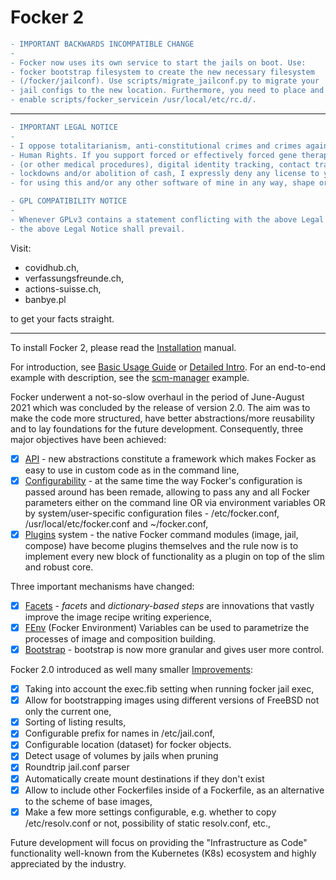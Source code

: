 # Focker 2

```diff
- IMPORTANT BACKWARDS INCOMPATIBLE CHANGE
-
- Focker now uses its own service to start the jails on boot. Use:
- focker bootstrap filesystem to create the new necessary filesystem
- (/focker/jailconf). Use scripts/migrate_jailconf.py to migrate your
- jail configs to the new location. Furthermore, you need to place and
- enable scripts/focker_servicein /usr/local/etc/rc.d/.
```

________________

```diff
- IMPORTANT LEGAL NOTICE
-
- I oppose totalitarianism, anti-constitutional crimes and crimes against
- Human Rights. If you support forced or effectively forced gene therapy
- (or other medical procedures), digital identity tracking, contact tracing,
- lockdowns and/or abolition of cash, I expressly deny any license to you
- for using this and/or any other software of mine in any way, shape or form.
```

```diff
- GPL COMPATIBILITY NOTICE
-
- Whenever GPLv3 contains a statement conflicting with the above Legal Notice
- the above Legal Notice shall prevail.
```

Visit:
 - covidhub.ch, 
 - verfassungsfreunde.ch, 
 - actions-suisse.ch, 
 - banbye.pl

to get your facts straight.

_______________

To install Focker 2, please read the [Installation](./docs/v2/06_installation.md) manual.

For introduction, see [Basic Usage Guide](./docs/Basic_Usage_Guide.md) or [Detailed Intro](./docs/Detailed_Intro.md). For an end-to-end example with description, see the [scm-manager](./example/scm-manager/README.md) example.

Focker underwent a not-so-slow overhaul in the period of June-August 2021 which was concluded by the release of version 2.0. The aim was to make the code more structured, have better abstractions/more reusability and to lay foundations for the future development. Consequently, three major objectives have been achieved:

- [X] [API](./docs/v2/00_api.md) - new abstractions constitute a framework which makes Focker as easy to use in custom code as in the command line,
- [X] [Configurability](./docs/v2/01_config.md) - at the same time the way Focker's configuration is passed around has been remade, allowing to pass any and all Focker parameters either on the command line OR via environment variables OR by system/user-specific configuration files - /etc/focker.conf, /usr/local/etc/focker.conf and ~/focker.conf,
- [X] [Plugins](./docs/v2/02_plugins.md) system - the native Focker command modules (image, jail, compose) have become plugins themselves and the rule now is to implement every new block of functionality as a plugin on top of the slim and robust core.

Three important mechanisms have changed:
- [X] [Facets](./docs/v2/04_facets.md) - _facets_ and _dictionary-based steps_ are innovations that vastly improve the image recipe writing experience,
- [X] [FEnv](./docs/v2/07_focker_env.md) (Focker Environment) Variables can be used to parametrize the processes of image and composition building.
- [X] [Bootstrap](./docs/v2/05_bootstrap.md) - bootstrap is now more granular and gives user more control.

Focker 2.0 introduced as well many smaller [Improvements](./docs/v2/03_improvements.md):
- [X] Taking into account the exec.fib setting when running focker jail exec,
- [X] Allow for bootstrapping images using different versions of FreeBSD not only the current one,
- [X] Sorting of listing results,
- [X] Configurable prefix for names in /etc/jail.conf,
- [X] Configurable location (dataset) for focker objects.
- [X] Detect usage of volumes by jails when pruning
- [X] Roundtrip jail.conf parser
- [X] Automatically create mount destinations if they don't exist
- [X] Allow to include other Fockerfiles inside of a Fockerfile, as an alternative to the scheme of base images,
- [X] Make a few more settings configurable, e.g. whether to copy /etc/resolv.conf or not, possibility of static resolv.conf, etc.,

Future development will focus on providing the "Infrastructure as Code" functionality well-known from the Kubernetes (K8s) ecosystem and highly appreciated by the industry.
